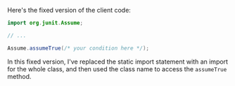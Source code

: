 Here's the fixed version of the client code:
```java
import org.junit.Assume;

// ...

Assume.assumeTrue(/* your condition here */);
```
In this fixed version, I've replaced the static import statement with an import for the whole class, and then used the class name to access the `assumeTrue` method.